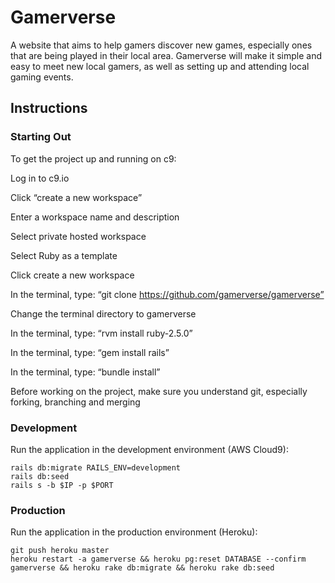 # Gamerverse

A website that aims to help gamers discover new games, especially ones that are being played in their local area. Gamerverse will make it simple and easy to meet new local gamers, as well as setting up and attending local gaming events.

## Instructions

### Starting Out

To get the project up and running on c9:

Log in to c9.io

Click “create a new workspace”

Enter a workspace name and description

Select private hosted workspace

Select Ruby as a template

Click create a new workspace

In the terminal, type: “git clone https://github.com/gamerverse/gamerverse”

Change the terminal directory to gamerverse

In the terminal, type: “rvm install ruby-2.5.0”

In the terminal, type: “gem install rails”

In the terminal, type: “bundle install”

Before working on the project, make sure you understand git, especially forking, branching and merging



### Development

Run the application in the development environment (AWS Cloud9):

    rails db:migrate RAILS_ENV=development
    rails db:seed
    rails s -b $IP -p $PORT

### Production

Run the application in the production environment (Heroku):

    git push heroku master
    heroku restart -a gamerverse && heroku pg:reset DATABASE --confirm gamerverse && heroku rake db:migrate && heroku rake db:seed
